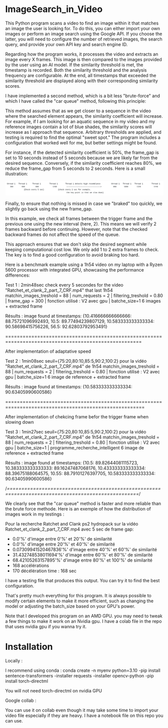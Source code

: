 # ImageSearch_in_Video
This Python program scans a video to find an image within it that matches an image the user is looking for. To do this, you can either import your own images or perform an image search using the Google API. If you choose the latter, you will need to configure the number of retrieved images, the search query, and provide your own API key and search engine ID.

Regarding how the program works, it processes the video and extracts an image every X frames. This image is then compared to the images provided by the user using an AI model. If the similarity threshold is met, the timestamp is recorded. Both the similarity threshold and the analysis frequency are configurable. At the end, all timestamps that exceeded the similarity threshold are displayed along with their corresponding similarity scores.

I have implemented a second method, which is a bit less "brute-force" and which I have called the "car queue" method, following this principle:

This method assumes that as we get closer to a sequence in the video where the searched element appears, the similarity coefficient will increase. For example, if I am looking for an aquatic sequence in my video and my reference images contain a lot of blue shades, the similarity scores will increase as I approach that sequence. Arbitrary thresholds are applied, and testing is required to find the optimal "sweet spot." The program includes a configuration that worked well for me, but better settings might be found.

For instance, if the detected similarity coefficient is 50%, the frame_gap is set to 10 seconds instead of 5 seconds because we are likely far from the desired sequence. Conversely, if the similarity coefficient reaches 80%, we reduce the frame_gap from 5 seconds to 2 seconds. Here is a small illustration:

![Logo](./file_de_voiture.png)

Finally, to ensure that nothing is missed in case we "braked" too quickly, we slightly go back using the new frame_gap.

In this example, we check all frames between the trigger frame and the previous one using the new interval (here, 2). This means we will verify 2 frames backward before continuing. However, note that the checked backward frames do not affect the speed of the queue.

This approach ensures that we don't skip the desired segment while keeping computational cost low. We only add 1 to 2 extra frames to check. The key is to find a good configuration to avoid braking too hard.

Here is a benchmark example using a 1h54 video on my laptop with a Ryzen 5600 processor with integrated GPU, showcasing the performance differences:

Test 1 : 2min48sec  check every 5 secondes for the video "Ratchet_et_clank_2_part_7_CRF.mp4" that last 1h54
matchin_images_treshold = 88 | num_requests = 2 | filtering_treshold = 0.80 | frame_gap = 300 | fonction utilisé : V2 avec gpu | batche_size=1
6 images + extracted frame

Résults : image found at timestamps: {10.416666666666666: 88.75721096992493, 10.5: 89.77494239807129, 10.583333333333334: 90.58698415756226, 56.5: 92.62803792953491}

=====================================================================================================

After implementation of adaptative speed

Test 2 : 1min08sec  seuil={75:20,80:10,85:5,90:2,100:2}  pour la vidéo "Ratchet_et_clank_2_part_7_CRF.mp4" de 1h54
matchin_images_treshold = 88 | num_requests = 2 | filtering_treshold = 0.80 | fonction utilisé : V2 avec gpu | batche_size=1 
6 image de reference + extracted frame

Résults : image found at timestamps: {10.583333333333334: 90.63405990600586}

======================================================================================================

After implementation of chekcing frame befor the trigger frame when slowing down

Test 3 : 1min27sec  seuil={75:20,80:10,85:5,90:2,100:2}  pour la vidéo "Ratchet_et_clank_2_part_7_CRF.mp4" de 1h54
matchin_images_treshold = 88 | num_requests = 2 | filtering_treshold = 0.80 | fonction utilisé : V2 avec gpu | batche_size=1 | programme_recherche_intelligent
6 image de reference + extracted frame

Résults : image found at timestamps: {10.5: 89.82644081115723, 10.383333333333333: 89.16247487068176, 10.433333333333334: 88.39675188064575, 10.55: 88.79101276397705, 10.583333333333334: 90.63405990600586}

/*===================================================================================================*/

We clearly see that the "car queue" method is faster and more reliable than the brute force methode. Here is an exemple of how the distribution of images work in my testings :

Pour la recherche Ratchet and Clank ps2 hydropack sur la vidéo Ratchet_et_clank_2_part_7_CRF.mp4 avec 5 sec de frame gap:

- 0.0'%' d'image entre 0'%' et 20'%' de similarité
- 0.0'%' d'image entre 20'%' et 40'%' de similarité
- 0.07309941520467836'%' d'image entre 40'%' et 60'%' de similarité
- 31.432748538011694'%' d'image entre 60'%' et 80'%' de similarité
- 68.42105263157895'%' d'image entre 80'%' et 100'%' de similarité
- 168 accélérations
- 170 décélération
time : 168 sec

I have a testing file that produces this output. You can try it to find the best configuration.

That's pretty much everything for this program. It is always possible to modify certain elements to make it more efficient, such as changing the model or adjusting the batch_size based on your GPU's power.

Note that I developed this program on an AMD GPU. you may need to tweak a few things to make it work on an Nvidia gpu. I have a colab file in the repo that uses nvidia gpu if you wanna try it.


# Installation

Locally : 

I recommend using conda :
conda create -n myenv python=3.10
-pip install sentence-transformers
-installer requests
-installer opencv-python
-pip install torch-directml

You will not need torch-directml on nvidia GPU

Google collab :

You can use it on collab even though it may take some time to import your video file especially if they are heavy. I have a notebook file on this repo you can use.


